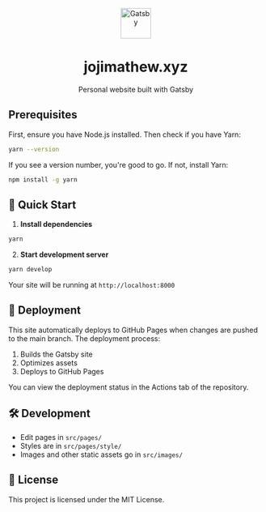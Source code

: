 <p align="center">
  <a href="https://www.gatsbyjs.com/?utm_source=starter&utm_medium=readme&utm_campaign=minimal-starter">
    <img alt="Gatsby" src="https://www.gatsbyjs.com/Gatsby-Monogram.svg" width="60" />
  </a>
</p>
<h1 align="center">
  jojimathew.xyz
</h1>

<p align="center">
  Personal website built with Gatsby
</p>

## Prerequisites

First, ensure you have Node.js installed. Then check if you have Yarn:

```bash
yarn --version
```

If you see a version number, you're good to go. If not, install Yarn:

```bash
npm install -g yarn
```

## 🚀 Quick Start

1. **Install dependencies**

```bash
yarn
```

2. **Start development server**

```bash
yarn develop
```

Your site will be running at `http://localhost:8000`

## 🚢 Deployment

This site automatically deploys to GitHub Pages when changes are pushed to the main branch. The deployment process:

1. Builds the Gatsby site
2. Optimizes assets
3. Deploys to GitHub Pages

You can view the deployment status in the Actions tab of the repository.

## 🛠️ Development

- Edit pages in `src/pages/`
- Styles are in `src/pages/style/`
- Images and other static assets go in `src/images/`

## 📝 License

This project is licensed under the MIT License.
